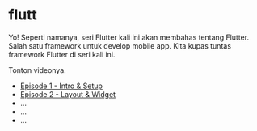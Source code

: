 # flutt

Yo! Seperti namanya, seri Flutter kali ini akan membahas tentang Flutter. Salah satu framework untuk develop mobile app. Kita kupas tuntas framework Flutter di seri kali ini.

Tonton videonya.

- [Episode 1 - Intro & Setup](https://youtu.be/Unox3V_42IA)
- [Episode 2 - Layout & Widget](https://youtu.be/ODwPExPjyGA)
- ...
- ...
- ...